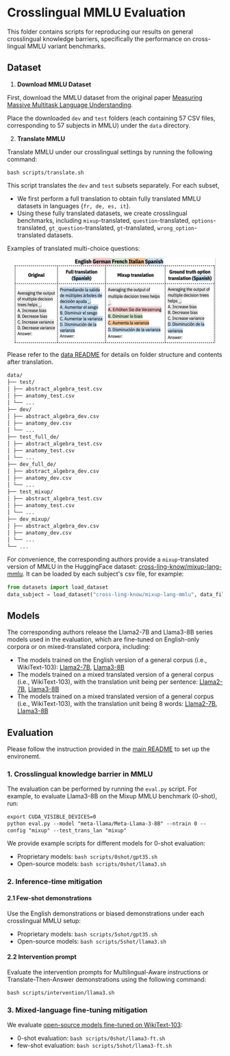 # Crosslingual MMLU Evaluation

This folder contains scripts for reproducing our results on general crosslingual knowledge barriers, specifically the performance on cross-lingual MMLU variant benchmarks.



## Dataset

1. **Download MMLU Dataset**


First, download the MMLU dataset from the original paper [Measuring Massive Multitask Language Understanding](https://github.com/hendrycks/test). 

Place the downloaded `dev` and `test` folders (each containing 57 CSV files, corresponding to 57 subjects in MMLU) under the `data` directory.

2. **Translate MMLU**

Translate MMLU under our crosslingual settings by running the following command:

```
bash scripts/translate.sh
```

This script translates the `dev` and `test` subsets separately. For each subset, 
- We first perform a full translation to obtain fully translated MMLU datasets in  languages {`fr, de, es, it`}. 
- Using these fully translated datasets, we create crosslingual benchmarks, including `mixup`-translated, `question`-translated,  `options`-translated,  `gt_question`-translated,  `gt`-translated,  `wrong_option`-translated datasets.

Examples of translated multi-choice questions:
<p align="center">
  <img src="../assets/mixup_mmlu.png" height="200"/>
</p>


Please refer to the [data README](data/README.md) for details on folder structure and contents after translation. 
```
data/
├── test/
│ ├── abstract_algebra_test.csv
│ ├── anatomy_test.csv
│ └── ...
├── dev/
│ ├── abstract_algebra_dev.csv
│ ├── anatomy_dev.csv
│ └── ...
├── test_full_de/
│ ├── abstract_algebra_test.csv
│ ├── anatomy_test.csv
│ └── ...
├── dev_full_de/
│ ├── abstract_algebra_dev.csv
│ ├── anatomy_dev.csv
│ └── ...
├── test_mixup/
│ ├── abstract_algebra_test.csv
│ ├── anatomy_test.csv
│ └── ...
├── dev_mixup/
│ ├── abstract_algebra_dev.csv
│ ├── anatomy_dev.csv
│ └── ...
└── ...
````

For convenience, the corresponding authors provide a `mixup`-translated version of MMLU in the HuggingFace dataset:
[cross-ling-know/mixup-lang-mmlu](https://huggingface.co/datasets/cross-ling-know/mixup-lang-mmlu).
It can be loaded by each subject's csv file, for example:
```python
from datasets import load_dataset
data_subject = load_dataset("cross-ling-know/mixup-lang-mmlu", data_files=["data/test/abstract_algebra_test.csv"])
```


## Models

The corresponding authors release the Llama2-7B and Llama3-8B series models used in the evaluation, which are fine-tuned on English-only corpora or on mixed-translated corpora, including:

- The models trained on the English version of a general corpus (i.e., WikiText-103): [Llama2-7B](https://huggingface.co/cross-ling-know/llama2-7b-wiki103-en), [Llama3-8B](https://huggingface.co/cross-ling-know/llama3-8b-wiki103-en)
- The models trained on a mixed translated version of a general corpus (i.e., WikiText-103), with the translation unit being per sentence: [Llama2-7B](https://huggingface.co/cross-ling-know/llama2-7b-wiki103-mixed-lang-sentence), [Llama3-8B](https://huggingface.co/cross-ling-know/llama3-8b-wiki103-mixed-lang-sentence)
- The models trained on a mixed translated version of a general corpus (i.e., WikiText-103), with the translation unit being 8 words: [Llama2-7B](https://huggingface.co/cross-ling-know/llama2-7b-wiki103-mixed-lang-sentence8words), [Llama3-8B](https://huggingface.co/cross-ling-know/llama3-8b-wiki103-mixed-lang-sentence8words)

## Evaluation

Please follow the instruction provided in the [main README](../README.md) to set up the environemt.

### 1. Crosslingual knowledge barrier in MMLU
The evaluation can be performed by running the `eval.py` script. For example, to evaluate Llama3-8B on the Mixup MMLU benchmark (0-shot), run:

```
export CUDA_VISIBLE_DEVICES=0
python eval.py --model "meta-llama/Meta-Llama-3-8B" --ntrain 0 --config "mixup" --test_trans_lan "mixup"
```

We provide example scripts for different models for 0-shot evaluation:
- Proprietary models:  `bash scripts/0shot/gpt35.sh`
- Open-source models: `bash scripts/0shot/llama3.sh`


### 2. Inference-time mitigation 


#### 2.1 Few-shot demonstrations

Use the English demonstrations or biased demonstrations under each crosslingual MMLU setup:
- Proprietary models:  `bash scripts/5shot/gpt35.sh`
- Open-source models: `bash scripts/5shot/llama3.sh`


#### 2.2 Intervention prompt

Evaluate the intervention prompts for Multilingual-Aware instructions or Translate-Then-Answer demonstrations using the following command:
```
bash scripts/intervention/llama3.sh
```


### 3. Mixed-language fine-tuning mitigation
We evaluate [open-source models fine-tuned on WikiText-103](#models):

- 0-shot evaluation: `bash scripts/0shot/llama3-ft.sh`
- few-shot evaluation: `bash scripts/5shot/llama3-ft.sh`